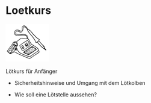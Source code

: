 # Loetkurs
![loet](https://github.com/frankyhub/png/blob/master/loet.png)

Lötkurs für Anfänger 

- Sicherheitshinweise und Umgang mit dem Lötkolben

- Wie soll eine Lötstelle aussehen?

